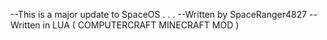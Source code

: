 --This is a major update to SpaceOS . . .
--Written by SpaceRanger4827
--Written in LUA ( COMPUTERCRAFT MINECRAFT MOD )
